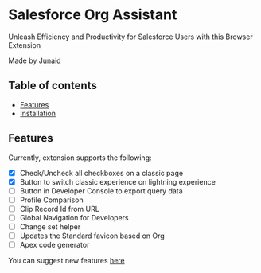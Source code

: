 
# Salesforce Org Assistant

Unleash Efficiency and Productivity for Salesforce Users with this Browser Extension

Made by [Junaid](https://github.com/junaideqbal)

## Table of contents
- [Features](#features)
- [Installation](#installation)


## Features
Currently, extension supports the following:

 - [x] Check/Uncheck all checkboxes on a classic page
 - [x] Button to switch classic experience on lightning experience
 - [ ] Button in Developer Console to export query data
 - [ ] Profile Comparison
 - [ ] Clip Record Id from URL
 - [ ] Global Navigation for Developers
 - [ ] Change set helper
 - [ ] Updates the Standard favicon based on Org
 - [ ] Apex code generator
 
You can suggest new features [here](https://github.com/junaideqbal/salesforce-admin-essential-tools/issues)
 

